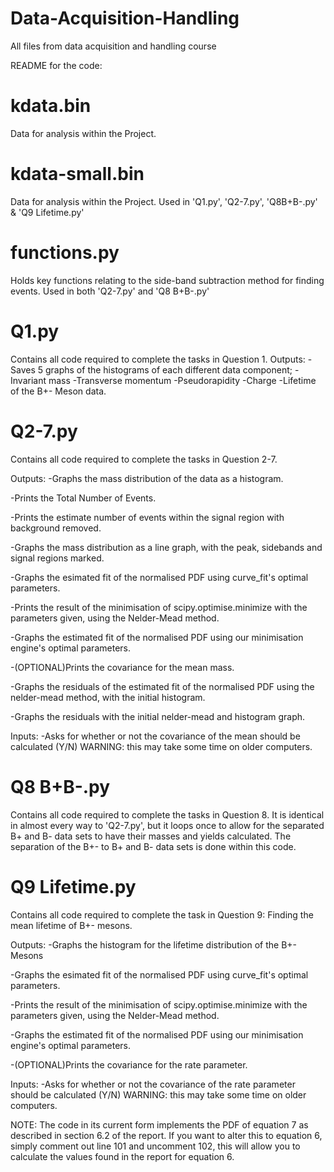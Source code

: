 # Data-Acquisition-Handling
All files from data acquisition and handling course


README for the code:

kdata.bin
===============

Data for analysis within the Project.


kdata-small.bin
===============

Data for analysis within the Project. Used in 'Q1.py', 'Q2-7.py', 'Q8B+B-.py' & 'Q9 Lifetime.py'


functions.py
==============

Holds key functions relating to the side-band subtraction method for finding events. Used in both 'Q2-7.py' and 'Q8 B+B-.py'


Q1.py
==============

Contains all code required to complete the tasks in Question 1.
Outputs:
-Saves 5 graphs of the histograms of each different data component;
	-Invariant mass
	-Transverse momentum
	-Pseudorapidity
	-Charge
	-Lifetime
 of the B+- Meson data.


Q2-7.py
==============

Contains all code required to complete the tasks in Question 2-7.

Outputs:
-Graphs the mass distribution of the data as a histogram.

-Prints the Total Number of Events.

-Prints the estimate number of events within the signal region with background removed.

-Graphs the mass distribution as a line graph, with the peak, sidebands and signal regions marked.

-Graphs the esimated fit of the normalised PDF using curve_fit's optimal parameters.

-Prints the result of the minimisation of scipy.optimise.minimize with the parameters given, using the Nelder-Mead method.

-Graphs the estimated fit of the normalised PDF using our minimisation engine's optimal parameters.

-(OPTIONAL)Prints the covariance for the mean mass.

-Graphs the residuals of the estimated fit of the normalised PDF using the nelder-mead method, with the initial histogram.

-Graphs the residuals with the initial nelder-mead and histogram graph.

Inputs:
-Asks for whether or not the covariance of the mean should be calculated (Y/N) WARNING: this may take some time on older computers.

Q8 B+B-.py
==============

Contains all code required to complete the tasks in Question 8. It is identical in almost every way to 'Q2-7.py', but it loops once to allow for the separated B+ and B- data sets to have their masses and yields calculated. The separation of the B+- to B+ and B- data sets is done within this code.

Q9 Lifetime.py
==============

Contains all code required to complete the task in Question 9: Finding the mean lifetime of B+- mesons.

Outputs:
-Graphs the histogram for the lifetime distribution of the B+- Mesons

-Graphs the esimated fit of the normalised PDF using curve_fit's optimal parameters.

-Prints the result of the minimisation of scipy.optimise.minimize with the parameters given, using the Nelder-Mead method.

-Graphs the estimated fit of the normalised PDF using our minimisation engine's optimal parameters.

-(OPTIONAL)Prints the covariance for the rate parameter.

Inputs:
-Asks for whether or not the covariance of the rate parameter should be calculated (Y/N) WARNING: this may take some time on older computers.

NOTE: The code in its current form implements the PDF of equation 7 as described in section 6.2 of the report. If you want to alter this to equation 6, simply comment out line 101 and uncomment 102, this will allow you to calculate the values found in the report for equation 6.
